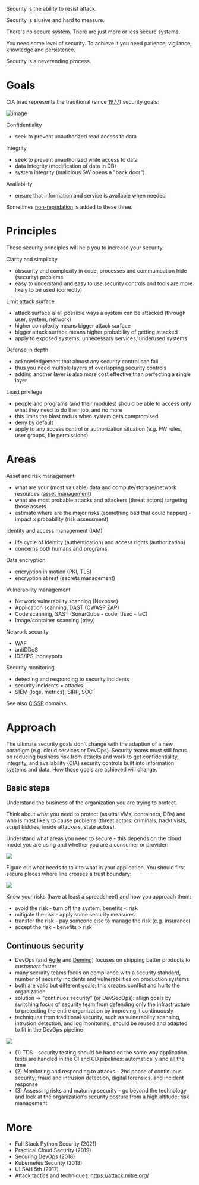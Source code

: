 Security is the ability to resist attack.

Security is elusive and hard to measure.

There's no secure system. There are just more or less secure systems.

You need some level of security. To achieve it you need patience, vigilance, knowledge and persistence.

Security is a neverending process.

# Goals

CIA triad represents the traditional (since [1977](https://nvlpubs.nist.gov/nistpubs/Legacy/SP/nbsspecialpublication500-19.pdf)) security goals:

![image](https://user-images.githubusercontent.com/1047259/148757897-f51c3d58-8f26-46d8-973b-854ae47d84d4.png)

Confidentiality

* seek to prevent unauthorized read access to data

Integrity

* seek to prevent unauthorized write access to data
* data integrity (modification of data in DB)
* system integrity (malicious SW opens a "back door")
 
Availability

* ensure that information and service is available when needed

Sometimes [non-repudation](https://en.wikipedia.org/wiki/Non-repudiation) is added to these three.

# Principles

These security principles will help you to increase your security.

Clarity and simplicity

* obscurity and complexity in code, processes and communication hide (security) problems
* easy to understand and easy to use security controls and tools are more likely to be used (correctly)

Limit attack surface

* attack surface is all possible ways a system can be attacked (through user, system, network)
* higher complexity means bigger attack surface
* bigger attack surface means higher probability of getting attacked
* apply to exposed systems, unnecessary services, underused systems

Defense in depth

* acknowledgement that almost any security control can fail
* thus you need multiple layers of overlapping security controls
* adding another layer is also more cost effective than perfecting a single layer

Least privilege

* people and programs (and their modules) should be able to access only what they need to do their job, and no more
* this limits the blast radius when system gets compromised 
* deny by default
* apply to any access control or authorization situation (e.g. FW rules, user groups, file permissions) 

# Areas

Asset and risk management

* what are your (most valuable) data and compute/storage/network resources ([asset management](https://danielmiessler.com/blog/continuous-asset-management-security/))
* what are most probable attacks and attackers (threat actors) targeting those assets
* estimate where are the major risks (something bad that could happen) - impact x probability (risk assessment)

Identity and access management (IAM)

* life cycle of identity (authentication) and access rights (authorization)
* concerns both humans and programs

Data encryption

* encryption in motion (PKI, TLS)
* encryption at rest (secrets management)

Vulnerability management

* Network vulnerability scanning (Nexpose)
* Application scanning, DAST (OWASP ZAP)
* Code scanning, SAST (SonarQube - code, tfsec - IaC)
* Image/container scanning (trivy)

Network security

* WAF
* antiDDoS
* IDS/IPS, honeypots

Security monitoring

* detecting and responding to security incidents
* security incidents = attacks
* SIEM (logs, metrics), SIRP, SOC

See also [CISSP](https://en.wikipedia.org/wiki/Certified_Information_Systems_Security_Professional) domains.

# Approach

The ultimate security goals don't change with the adaption of a new paradigm (e.g. cloud services or DevOps). Security teams must still focus on reducing business risk from attacks and work to get confidentiality, integrity, and availability (CIA) security controls built into information systems and data. How those goals are achieved will change.

## Basic steps

Understand the business of the organization you are trying to protect.

Think about what you need to protect (assets: VMs, containers, DBs) and who is most likely to cause problems (threat actors: criminals, hacktivists, script kiddies, inside attackers, state actors).

Understand what areas you need to secure - this depends on the cloud model you are using and whether you are a consumer or provider:

<img src="https://user-images.githubusercontent.com/1047259/138699080-24091008-c78f-48c1-bcc9-e9ac6afd0f8d.png" style="max-width:100%;height:auto;"> 

Figure out what needs to talk to what in your application. You should first secure places where line crosses a trust boundary:

<img src="https://user-images.githubusercontent.com/1047259/138698724-4a6ecae8-fe54-4d45-b7a8-3b35dfab50e1.png" style="max-width:100%;height:auto;"> 

Know your risks (have at least a spreadsheet) and how you approach them:

* avoid the risk - turn off the system, benefits < risk
* mitigate the risk - apply some security measures
* transfer the risk - pay someone else to manage the risk (e.g. insurance)
* accept the risk - benefits > risk

## Continuous security

* DevOps (and [Agile](http://agilemanifesto.org/) and [Deming](https://deming.org/explore/fourteen-points)) focuses on shipping better products to *customers* faster
* many security teams focus on compliance with a security standard, number of security incidents and vulnerabilities on production systems
* both are valid but different goals; this creates conflict and hurts the organization
* solution => "continuos security" (or DevSecOps): allign goals by switching focus of security team from defending only the infrastructure to protecting the entire organization by improving it continuously
* techniques from traditional security, such as vulnerability scanning, intrusion detection, and log monitoring, should be reused and adapted to fit in the DevOps pipeline

<img src="https://user-images.githubusercontent.com/1047259/141968423-133c5f24-6c1e-4eaf-89e0-167fae88c31e.png" style="max-width:100%;height:auto;"> 

* (1) TDS - security testing should be handled the same way application tests are handled in the CI and CD pipelines: automatically and all the time
* (2) Monitoring and responding to attacks - 2nd phase of continuous security; fraud and intrusion detection, digital forensics, and incident response
* (3) Assessing risks and maturing security - go beyond the technology and look at the organization’s security posture from a high altitude; risk management

# More

* Full Stack Python Security (2021)
* Practical Cloud Security (2019)
* Securing DevOps (2018)
* Kubernetes Security (2018)
* ULSAH 5th (2017)
* Attack tactics and techniques: https://attack.mitre.org/
